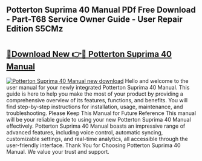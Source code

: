 ## Potterton Suprima 40 Manual PDf Free Download - Part-T68 Service Owner Guide - User Repair Edition S5CMz

# <h2><a href="http://cf26922.oget.top/?id=Potterton+Suprima+40+Manual">🔗Download New 👉🔴 Potterton Suprima 40 Manual</a></h2>

[![Potterton Suprima 40 Manual new download](https://i.imgur.com/5g1atiW.png)](http://cf26922.oget.top/?id=Potterton+Suprima+40+Manual)
Hello and welcome to the user manual for your newly integrated Potterton Suprima 40 Manual. This guide is here to help you make the most of your product by providing a comprehensive overview of its features, functions, and benefits. You will find step-by-step instructions for installation, usage, maintenance, and troubleshooting. Please Keep This Manual for Future Reference This manual will be your reliable guide to using your new Potterton Suprima 40 Manual effectively. Potterton Suprima 40 Manual boasts an impressive range of advanced features, including voice control, automatic syncing, customizable settings, and real-time analytics, all accessible through the user-friendly interface. Thank You for Choosing Potterton Suprima 40 Manual. We value your trust and support.
